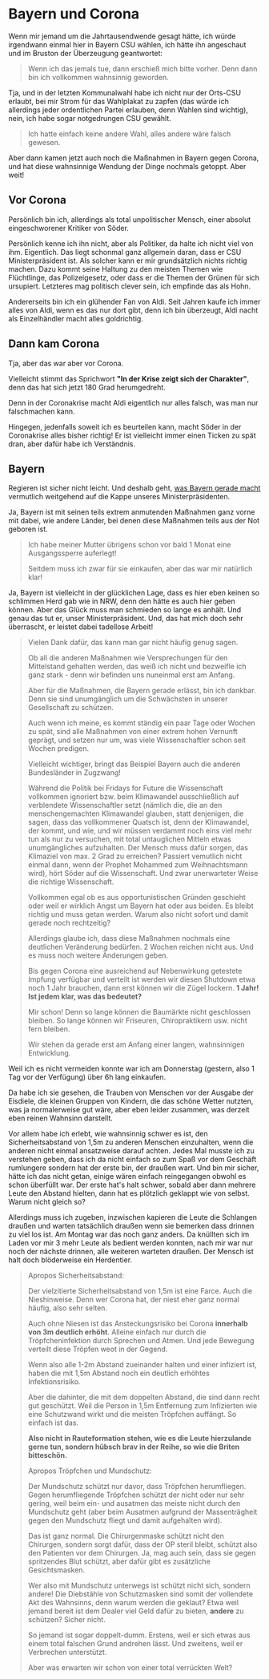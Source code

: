 # Bayern und Corona

Wenn mir jemand um die Jahrtausendwende gesagt hätte, ich würde irgendwann einmal hier in Bayern CSU wählen,
ich hätte ihn angeschaut und im Bruston der Überzeugung geantwortet:

> Wenn ich das jemals tue, dann erschieß mich bitte vorher.  Denn dann bin ich vollkommen wahnsinnig geworden.

Tja, und in der letzten Kommunalwahl habe ich nicht nur der Orts-CSU erlaubt,
bei mir Strom für das Wahlplakat zu zapfen (das würde ich allerdings jeder ordentlichen Partei erlauben,
denn Wahlen sind wichtig), nein, ich habe sogar notgedrungen CSU gewählt.

> Ich hatte einfach keine andere Wahl, alles andere wäre falsch gewesen.

Aber dann kamen jetzt auch noch die Maßnahmen in Bayern gegen Corona,
und hat diese wahnsinnige Wendung der Dinge nochmals getoppt.  Aber weit!


## Vor Corona

Persönlich bin ich, allerdings als total unpolitischer Mensch, einer absolut eingeschworener Kritiker von Söder.

Persönlich kenne ich ihn nicht, aber als Politiker, da halte ich nicht viel von ihm.  Eigentlich.
Das liegt schonmal ganz allgemein daran, dass er CSU Ministerpräsident ist.  Als solcher kann er mir
grundsätzlich nichts richtig machen.  Dazu kommt seine Haltung zu den meisten Themen wie Flüchtlinge,
das Polizeigesetz, oder dass er die Themen der Grünen für sich ursupiert.
Letzteres mag politisch clever sein, ich empfinde das als Hohn.

Andererseits bin ich ein glühender Fan von Aldi.  Seit Jahren kaufe ich immer alles von Aldi,
wenn es das nur dort gibt, denn ich bin überzeugt, Aldi nacht als Einzelhändler macht alles goldrichtig.

## Dann kam Corona

Tja, aber das war aber vor Corona.

Vielleicht stimmt das Sprichwort **"In der Krise zeigt sich der Charakter"**,
denn das hat sich jetzt 180 Grad herumgedreht.

Denn in der Coronakrise macht Aldi eigentlich nur alles falsch, was man nur falschmachen kann.

Hingegen, jedenfalls soweit ich es beurteilen kann, macht Söder in der Coronakrise alles bisher richtig!
Er ist vielleicht immer einen Ticken zu spät dran, aber dafür habe ich Verständnis.

## Bayern

Regieren ist sicher nicht leicht.  Und deshalb geht,
[was Bayern gerade macht](https://www.bayern.de/wp-content/uploads/2020/03/20-03-20-ausgangsbeschraenkung-bayern-.pdf)
vermutlich weitgehend auf die Kappe unseres Ministerpräsidenten.

Ja, Bayern ist mit seinen teils extrem anmutenden Maßnahmen ganz vorne mit dabei,
wie andere Länder, bei denen diese Maßnahmen teils aus der Not geboren ist.

> Ich habe meiner Mutter übrigens schon vor bald 1 Monat eine Ausgangssperre auferlegt!
>
> Seitdem muss ich zwar für sie einkaufen, aber das war mir natürlich klar!

Ja, Bayern ist vielleicht in der glücklichen Lage, dass es hier eben keinen so schlimmen Herd gab wie in NRW,
denn den hätte es auch hier geben können.  Aber das Glück muss man schmieden so lange es anhält.
Und genau das tut er, unser Ministerpräsident.
Und, das hat mich doch sehr überrascht, er leistet dabei tadellose Arbeit!

> Vielen Dank dafür, das kann man gar nicht häufig genug sagen.
>
> Ob all die anderen Maßnahmen wie Versprechungen für den Mittelstand gehalten werden,
> das weiß ich nicht und bezweifle ich ganz stark - denn wir befinden uns nuneinmal erst am Anfang.
>
> Aber für die Maßnahmen, die Bayern gerade erlässt, bin ich dankbar.
> Denn sie sind unumgänglich um die Schwächsten in unserer Gesellschaft zu schützen.
>
> Auch wenn ich meine, es kommt ständig ein paar Tage oder Wochen zu spät,
> sind alle Maßnahmen von einer extrem hohen Vernunft geprägt,
> und setzen nur um, was viele Wissenschaftler schon seit Wochen predigen.
>
> Vielleicht wichtiger, bringt das Beispiel Bayern auch die anderen Bundesländer in Zugzwang!
>
> Während die Politik bei Fridays for Future die Wissenschaft vollkommen ignoriert
> bzw. beim Klimawandel ausschließlich auf verblendete Wissenschaftler setzt (nämlich die,
> die an den menschengemachten Klimawandel glauben, statt denjenigen, die sagen,
> dass das vollkommener Quatsch ist, denn der Klimawandel, der kommt, und wie,
> und wir müssen verdammt noch eins viel mehr tun als nur zu versuchen, mit total
> untauglichen Mitteln etwas unumgängliches aufzuhalten.  Der Mensch muss dafür sorgen,
> das Klimaziel von max. 2 Grad zu erreichen?  Passiert vemutlich nicht einmal dann,
> wenn der Prophet Mohammed zum Weihnachtsmann wird), hört Söder auf die Wissenschaft.
> Und zwar unerwarteter Weise die richtige Wissenschaft.
>
> Vollkommen egal ob es aus opportunistischen Gründen geschieht oder weil er wirklich
> Angst um Bayern hat oder aus beiden.  Es bleibt richtig und muss getan werden.
> Warum also nicht sofort und damit gerade noch rechtzeitig?
>
> Allerdings glaube ich, dass diese Maßnahmen nochmals eine deutlichen Veränderung
> bedürfen.  2 Wochen reichen nicht aus.  Und es muss noch weitere Änderungen geben.
>
> Bis gegen Corona eine ausreichend auf Nebenwirkung getestete Impfung verfügbar
> und verteilt ist werden wir diesen Shutdown etwa noch 1 Jahr brauchen, dann erst
> können wir die Zügel lockern.  **1 Jahr!  Ist jedem klar, was das bedeutet?**
>
> Mir schon!  Denn so lange können die Baumärkte nicht geschlossen bleiben.
> So lange können wir Friseuren, Chiropraktikern usw. nicht fern bleiben.
>
> Wir stehen da gerade erst am Anfang einer langen, wahnsinnigen Entwicklung.

Weil ich es nicht vermeiden konnte war ich am Donnerstag (gestern, also 1 Tag vor der Verfügung) über 6h lang einkaufen.

Da habe ich sie gesehen, die Trauben von Menschen vor der Ausgabe der Eisdiele, die kleinen Gruppen von Kindern,
die das schöne Wetter nutzten, was ja normalerweise gut wäre,  aber eben leider zusammen, was derzeit eben
reinen Wahnsinn darstellt.

Vor allem habe ich erlebt, wie wahnsinnig schwer es ist, den Sicherheitsabstand von 1,5m zu anderen Menschen einzuhalten,
wenn die anderen nicht einmal ansatzweise darauf achten.  Jedes Mal musste ich zu verstehen geben, dass ich da nicht
einfach so zum Spaß vor dem Geschäft rumlungere sondern hat der erste bin, der draußen wart.
Und bin mir sicher, hätte ich das nicht getan, einige wären einfach reingegangen obwohl es schon überfüllt war.
Der erste hat's halt schwer, sobald aber dann mehrere Leute den Abstand hielten, dann hat es plötzlich geklappt wie von
selbst.  Warum nicht gleich so?

Allerdings muss ich zugeben, inzwischen kapieren die Leute die Schlangen draußen und warten tatsächlich draußen
wenn sie bemerken dass drinnen zu viel los ist.  Am Montag war das noch ganz anders.  Da knüllten sich im Laden vor mir
3 mehr Leute als bedient werden konnten, nach mir war nur noch der nächste drinnen, alle weiteren warteten draußen.
Der Mensch ist halt doch blöderweise ein Herdentier.

> Apropos Sicherheitsabstand:
>
> Der vielzitierte Sicherheitsabstand von 1,5m ist eine Farce.  Auch die Nieshinweise.
> Denn wer Corona hat, der niest eher ganz normal häufig, also sehr selten.
>
> Auch ohne Niesen ist das Ansteckungsrisiko bei Corona **innerhalb von 3m deutlich erhöht**.
> Alleine einfach nur durch die Tröpfcheninfektion durch Sprechen und Atmen.
> Und jede Bewegung verteilt diese Tröpfen weot in der Gegend.
>
> Wenn also alle 1-2m Abstand zueinander halten und einer infiziert ist,
> haben die mit 1,5m Abstand noch ein deutlich erhöhtes Infektionsrisiko.
>
> Aber die dahinter, die mit dem doppelten Abstand, die sind dann recht gut geschützt.
> Weil die Person in 1,5m Entfernung zum Infizierten wie eine Schutzwand wirkt
> und die meisten Tröpfchen auffängt.  So einfach ist das.
>
> **Also nicht in Rauteformation stehen, wie es die Leute hierzulande gerne tun,
> sondern hübsch brav in der Reihe, so wie die Briten bitteschön.**
>
> Apropos Tröpfchen und Mundschutz:
>
> Der Mundschutz schützt nur davor, dass Tröpfchen herumfliegen.
> Gegen herumfliegende Tröpfchen schützt der nicht oder nur sehr gering,
> weil beim ein- und ausatmen das meiste nicht durch den Mundschutz geht
> (aber beim Ausatmen aufgrund der Massenträgheit gegen den Mundschutz
> fliegt und damit aufgehalten wird).
>
> Das ist ganz normal.  Die Chirurgenmaske schützt nicht den Chirurgen,
> sondern sorgt dafür, dass der OP steril bleibt, schützt also den
> Patienten vor dem Chirurgen.  Ja, mag auch sein, dass sie gegen
> spritzendes Blut schützt, aber dafür gibt es zusätzliche Gesichtsmasken.
>
> Wer also mit Mundschutz unterwegs ist schützt nicht sich, sondern andere!
> Die Diebstähle von Schutzmasken sind somit der vollendete Akt des Wahnsinns,
> denn warum werden die geklaut?  Etwa weil jemand bereit ist dem Dealer viel Geld
> dafür zu bieten, **andere** zu schützen?  Sicher nicht.
>
> So jemand ist sogar doppelt-dumm.
> Erstens, weil er sich etwas aus einem total falschen Grund andrehen lässt.
> Und zweitens, weil er Verbrechen unterstützt.
>
> Aber was erwarten wir schon von einer total verrückten Welt?
